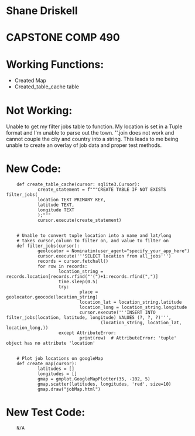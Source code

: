 # Shane Driskell
# CAPSTONE COMP 490

# Working Functions:

- Created Map
- Created_table_cache table


# Not Working: 
Unable to get my filter jobs table to function.  My location is set in a Tuple format and I'm unable to parse out the town. ''.join does not work and cannot couple the city and country into a string.  This leads to me being unable to create an overlay of job data and proper test methods.


# New Code:

        def create_table_cache(cursor: sqlite3.Cursor):
                create_statement = f"""CREATE TABLE IF NOT EXISTS filter_jobs(
                location TEXT PRIMARY KEY,
                latitude TEXT,
                longitude TEXT
                );"""
                cursor.execute(create_statement)


        # Unable to convert tuple location into a name and lat/long
        # takes cursor,column to filter on, and value to filter on
        def filter_jobs(cursor):
                geolocator = Nominatim(user_agent="specify_your_app_here")
                cursor.execute('''SELECT location from all_jobs''')
                records = cursor.fetchall()
                for row in records:
                        location_string = records.location[records.rfind("'(")+1:records.rfind(",")]
                        time.sleep(0.5)
                        try:
                                place = geolocator.geocode(location_string)
                                location_lat = location_string.latitude
                                location_long = location_string.longitude
                                cursor.execute('''INSERT INTO filter_jobs(location, latitude, longitude) VALUES (?, ?, ?)''',
                                        (location_string, location_lat, location_long,))
                        except AttributeError:
                                print(row)  # AttributeError: 'tuple' object has no attribute 'location'


        # Plot job locations on googleMap
        def create_map(cursor):
                latitudes = []
                longitudes = []
                gmap = gmplot.GoogleMapPlotter(35, -102, 5)
                gmap.scatter(latitudes, longitudes, 'red', size=10)
                gmap.draw("jobMap.html")
                
                
# New Test Code:
  
        N/A
